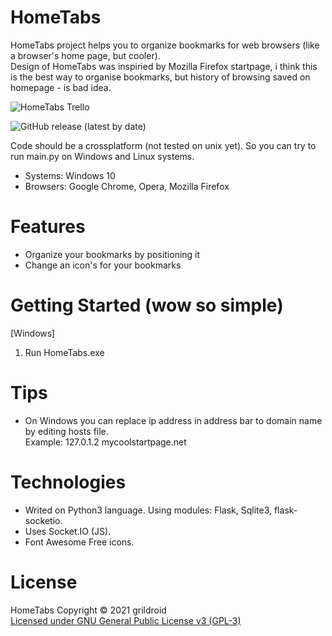 # HomeTabs
  HomeTabs project helps you to organize bookmarks for web browsers (like a browser's home page, but cooler).  
  Design of HomeTabs was inspiried by Mozilla Firefox startpage, i think this is the best way to organise bookmarks, but history of browsing saved on homepage - is bad idea.  
  
  
  ![HomeTabs Trello](https://trello.com/b/mLLcO0iz/hometabs)  
  
  ![GitHub release (latest by date)](https://img.shields.io/github/v/release/grildroid/HomeTabs?style=for-the-badge)  
  
  Code should be a crossplatform (not tested on unix yet). So you can try to run main.py on Windows and Linux systems.
  
  * Systems: Windows 10  
  * Browsers: Google Chrome, Opera, Mozilla Firefox  
  
  
# Features
* Organize your bookmarks by positioning it
* Change an icon's for your bookmarks


# Getting Started (wow so simple)
\[Windows]
1. Run HomeTabs.exe


# Tips
*  On Windows you can replace ip address in address bar to domain name by editing hosts file.  
  Example: 127.0.1.2  mycoolstartpage.net  
  
# Technologies
* Writed on Python3 language. Using modules: Flask, Sqlite3, flask-socketio.
* Uses Socket.IO (JS).
* Font Awesome Free icons.
  
# License
  HomeTabs Copyright © 2021 grildroid  
  [Licensed under GNU General Public License v3 (GPL-3)](/LICENSE)  
